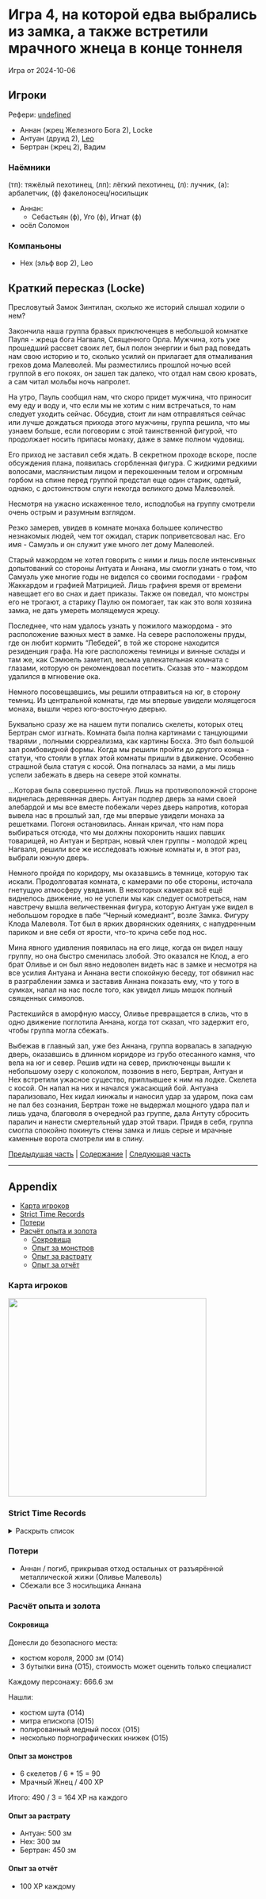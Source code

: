 # Игра 4, на которой едва выбрались из замка, а также встретили мрачного жнеца в конце тоннеля

<!--
<a title="" href="">
  <img src="" style="width:800px" />
</a>
-->

Игра от 2024-10-06

## Игроки

Рефери: [undefined](https://t.me/oktottrpg)

- Аннан (жрец Железного Бога 2), Locke
- Антуан (друид 2), [Leo](https://t.me/fiftyforfifty)
- Бертран (жрец 2), Вадим

### Наёмники

(тп): тяжёлый пехотинец, (лп): лёгкий пехотинец, (л): лучник, (а): арбалетчик, (ф) факелоносец/носильщик

- Аннан:
  - Себастьян (ф), Уго (ф), Игнат (ф)
- осёл Соломон

### Компаньоны

- Нех (эльф вор 2), Leo

## Краткий пересказ (Locke)

Пресловутый Замок Зинтилан, сколько же историй слышал ходили о нем?

Закончила наша группа бравых приключенцев в небольшой комнатке Пауля - жреца бога Нагваля, Священного Орла. Мужчина,
хоть уже прошедший рассвет своих лет, был полон энергии и был рад поведать нам свою историю и то, сколько усилий он
прилагает для отмаливания грехов дома Малеволей. Мы разместились прошлой ночью всей группой в его покоях, он зашел так
далеко, что отдал нам свою кровать, а сам читал мольбы ночь напролет.

На утро, Пауль сообщил нам, что скоро придет мужчина, что приносит ему еду и воду и, что если мы не хотим с ним
встречаться, то нам следует уходить сейчас. Обсудив, стоит ли нам отправляться сейчас или лучше дождаться прихода этого
мужчины, группа решила, что мы узнаем больше, если поговорим с этой таинственной фигурой, что продолжает носить припасы
монаху, даже в замке полном чудовищ.

Его приход не заставил себя ждать. В секретном проходе вскоре, после обсуждения плана, появилась сгорбленная фигура. С
жидкими редкими волосами, маслянистым лицом и перекошенным телом и огромным горбом на спине перед группой предстал еще
один старик, одетый, однако, с достоинством слуги некогда великого дома Малеволей.

Несмотря на ужасно искаженное тело, исподлобья на группу смотрели очень острым и разумным взглядом.

Резко замерев, увидев в комнате монаха большее количество незнакомых людей, чем тот ожидал, старик поприветсвовал нас.
Его имя - Самуэль и он служит уже много лет дому Малеволей.

Старый мажордом не хотел говорить с ними и лишь после интенсивных допытований со стороны Антуата и Аннана, мы смогли
узнать о том, что Самуэль уже многие годы не виделся со своими господами - графом Жаккардом и графией Матрицией. Лишь
графиня время от времени навещает его во снах и дает приказы. Также он поведал, что монстры его не трогают, а старику
Паулю он помогает, так как это воля хозяина замка, не дать умереть молящемуся жрецу.

Последнее, что нам удалось узнать у пожилого мажордома - это расположение важных мест в замке. На севере расположены
пруды, где он любит кормить “Лебедей”, в той же стороне находится резиденция графа. На юге расположены темницы и винные
склады и там же, как Сэмюель заметил, весьма увлекательная комната с глазами, которую он рекомендовал посетить. Сказав
это - мажордом удалился в мгновение ока.

Немного посовещавшись, мы решили отправиться на юг, в сторону темниц. Из центральной комнаты, где мы впервые увидели
молящегося монаха, вышли через юго-восточную дверью.

Буквально сразу же на нашем пути попались скелеты, которых отец Бертран смог изгнать. Комната была полна картинами с
танцующими тварями , полными сюрреализма, как картины Босха. Это был большой зал ромбовидной формы. Когда мы решили
пройти до другого конца - статуи, что стояли в углах этой комнаты пришли в движение. Особенно страшной была статуя с
косой. Она погналась за нами, а мы лишь успели забежать в дверь на севере этой комнаты.

...Которая была совершенно пустой. Лишь на противоположной стороне виднелась деревянная дверь. Антуан подпер дверь за
нами своей алебардой и мы все вместе побежали через дверь напротив, которая вывела нас в прошлый зал, где мы впервые
увидели монаха за решетками. Погоня остановилась. Аннан кричал, что нам пора выбираться отсюда, что мы должны похоронить
наших павших товарищей, но Антуан и Бертран, новый член группы - молодой жрец Нагваля, решили все же исследовать южные
комнаты и, в этот раз, выбрали южную дверь.

Немного пройдя по коридору, мы оказавшись в темнице, которую так искали. Продолговатая комната, с камерами по обе
стороны, источала гнетущую атмосферу увядания. В некоторых камерах всё ещё виднелось движение, но не успели мы как
следует осмотреться, нам навстречу вышла величественная фигура, которую Антуан уже видел в небольшом городке в пабе
“Черный комедиант”, возле Замка. Фигуру Клода Малеволя. Тот был в ярких дворянских одеяниях, с напудренным париком и вне
себя от ярости, что-то крича себе под нос.

Мина явного удивления появилась на его лице, когда он видел нашу группу, но она быстро сменилась злобой. Это оказался не
Клод, а его брат Оливье и он был явно недоволен видеть нас в замке и несмотря на все усилия Антуана и Аннана вести
спокойную беседу, тот обвинил нас в разграблении замка и заставив Аннана показать ему, что у того в сумках, напал на нас
после того, как увидел лишь мешок полный священных символов.

Растекшийся в аморфную массу, Оливье превращается в слизь, что в одно движение поглотила Аннана, когда тот сказал, что
задержит его, чтобы группа могла сбежать.

Выбежав в главный зал, уже без Аннана, группа ворвалась в западную дверь, оказавшись в длинном коридоре из грубо
отесанного камня, что вела на юг и север. Решив идти на север, приключенцы вышли к небольшому озеру с колоколом,
позвонив в него, Бертран, Антуан и Нех встретили ужасное существо, приплывшее к ним на лодке. Скелета с косой. Он напал
на них и начался ужасающий бой. Антуана парализовало, Нех кидал кинжалы и наносил удар за ударом, пока сам не пал без
сознания, Бертран тоже не выдержал мощного удара пал и лишь удача, благоволя в очередной раз группе, дала Антуту
сбросить паралич и нанести смертельный удар этой твари. Придя в себя, группа смогла спокойно покинуть стены замка и лишь
серые и мрачные каменные ворота смотрели им в спину.

[Предыдущая часть](./xyntillan-03.md) | [Содержание](./Readme.md) | [Следующая часть](./xyntillan-05.md)

---

## Appendix

<!-- toc -->

- [Карта игроков](#%D0%BA%D0%B0%D1%80%D1%82%D0%B0-%D0%B8%D0%B3%D1%80%D0%BE%D0%BA%D0%BE%D0%B2)
- [Strict Time Records](#strict-time-records)
- [Потери](#%D0%BF%D0%BE%D1%82%D0%B5%D1%80%D0%B8)
- [Расчёт опыта и золота](#%D1%80%D0%B0%D1%81%D1%87%D1%91%D1%82-%D0%BE%D0%BF%D1%8B%D1%82%D0%B0-%D0%B8-%D0%B7%D0%BE%D0%BB%D0%BE%D1%82%D0%B0)
  - [Сокровища](#%D1%81%D0%BE%D0%BA%D1%80%D0%BE%D0%B2%D0%B8%D1%89%D0%B0)
  - [Опыт за монстров](#%D0%BE%D0%BF%D1%8B%D1%82-%D0%B7%D0%B0-%D0%BC%D0%BE%D0%BD%D1%81%D1%82%D1%80%D0%BE%D0%B2)
  - [Опыт за растрату](#%D0%BE%D0%BF%D1%8B%D1%82-%D0%B7%D0%B0-%D1%80%D0%B0%D1%81%D1%82%D1%80%D0%B0%D1%82%D1%83)
  - [Опыт за отчёт](#%D0%BE%D0%BF%D1%8B%D1%82-%D0%B7%D0%B0-%D0%BE%D1%82%D1%87%D1%91%D1%82)

<!-- tocstop -->

### Карта игроков

<a title="" href="https://github.com/user-attachments/assets/03128873-2b0e-4f5d-abeb-01bac5942ebf">
  <img src="https://github.com/user-attachments/assets/03128873-2b0e-4f5d-abeb-01bac5942ebf" style="width:400px" />
</a>

<!--
<a title="" href="">
  <img src="" style="width:400px" />
</a>
-->

### Strict Time Records

<details><summary>Раскрыть список</summary>

По дням

- 1 дорога до замка (Игра 1)
- 2 разведка, вход через разрушенные восточные ворота (Игра 2, Игра 3, Игра 4)
- 3,4 дорога обратно

</details>

### Потери

- Аннан / погиб, прикрывая отход остальных от разъярённой металлической жижи (Оливье Малеволь)
- Сбежали все 3 носильщика Аннана

### Расчёт опыта и золота

#### Сокровища

Донесли до безопасного места:

- костюм короля, 2000 зм (O14)
- 3 бутылки вина (O15), стоимость может оценить только специалист

Каждому персонажу: 666.6 зм

Нашли:

- костюм шута (O14)
- митра епископа (O15)
- полированный медный посох (O15)
- несколько порнографических книжек (O15)

#### Опыт за монстров

- 6 скелетов / 6 \* 15 = 90
- Мрачный Жнец / 400 XP

Итого: 490 / 3 = 164 XP на каждого

#### Опыт за растрату

- Антуан: 500 зм
- Нех: 300 зм
- Бертран: 450 зм

#### Опыт за отчёт

- 100 XP каждому
